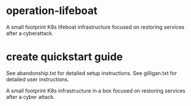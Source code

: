 # operation-lifeboat

A small footprint K8s lifeboat infrastructure focused on restoring services after a cyberattack.

# create quickstart guide

See abandonship.txt for detailed setup instructions.
See gilligan.txt for detailed user instructions.

A small footprint K8s infrastructure in a box focused on restoring services after a cyber attack.
